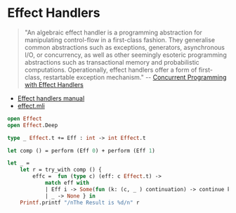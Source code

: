 # Effect Handlers
>"An algebraic effect handler is a programming abstraction for manipulating control-flow in a first-class fashion. They generalise common abstractions such as exceptions, generators, asynchronous I/O, or concurrency, as well as other seemingly esoteric programming abstractions such as transactional memory and probabilistic computations. Operationally, effect handlers offer a form of first-class, restartable exception mechanism." -- [Concurrent Programming with Effect Handlers](https://github.com/ocamllabs/ocaml-effects-tutorial)

- [Effect handlers manual](https://v2.ocaml.org/releases/5.0/htmlman/effects.html#s%3Aeffects-basics)
- [effect.mli](https://github.com/ocaml/ocaml/blob/trunk/stdlib/effect.mli)

```OCaml
open Effect
open Effect.Deep

type _ Effect.t += Eff : int -> int Effect.t

let comp () = perform (Eff 0) + perform (Eff 1)

let _ = 
    let r = try_with comp () {
        effc =  fun (type c) (eff: c Effect.t) -> 
            match eff with 
            | Eff i -> Some(fun (k: (c, _ ) continuation) -> continue k (i + 1))
            | _ -> None } in 
    Printf.printf "/nThe Result is %d/n" r
```
